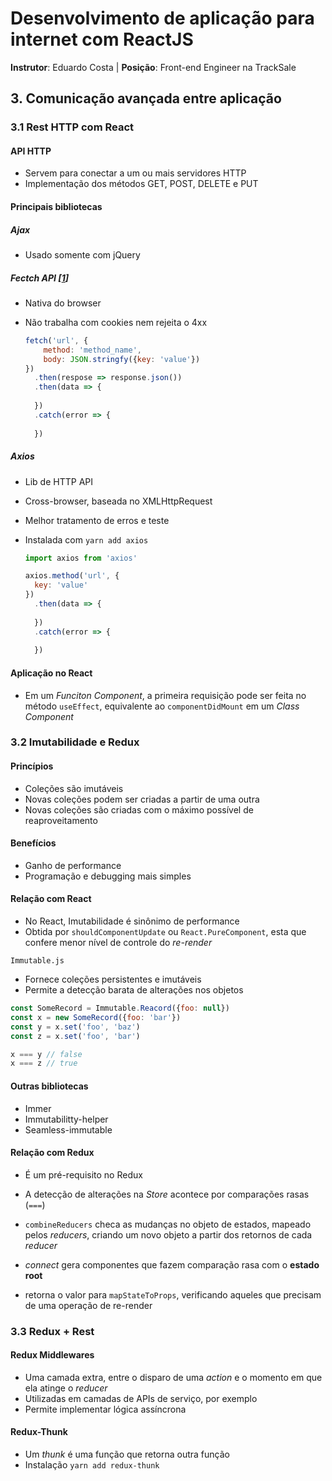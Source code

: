# Desenvolvimento de aplicação para internet com ReactJS

**Instrutor**: Eduardo Costa | **Posição**: Front-end Engineer na TrackSale



## 3. Comunicação avançada entre aplicação

### 3.1 Rest HTTP com React

#### API HTTP

* Servem para conectar a um ou mais servidores HTTP
* Implementação dos métodos GET, POST, DELETE e PUT



#### Principais bibliotecas

##### Ajax

* Usado somente com jQuery

##### Fectch API [[1](./js/3-es6-avancado/4-promises-fetch)]

* Nativa do browser

* Não trabalha com cookies nem rejeita o 4xx

  ```js
  fetch('url', {
      method: 'method_name',
      body: JSON.stringfy({key: 'value'})
  })
  	.then(respose => response.json())
  	.then(data => {
      
  	})
  	.catch(error => {
  	
  	})
  ```

##### Axios

* Lib de HTTP API
* Cross-browser, baseada no XMLHttpRequest

* Melhor tratamento de erros e teste

* Instalada com `yarn add axios`

  ```js
  import axios from 'axios'
  
  axios.method('url', {
  	key: 'value'    
  })
  	.then(data => {
  	
  	})
  	.catch(error => {
  	
  	})
  ```



#### Aplicação no React

* Em um *Funciton Component*, a primeira requisição pode ser feita no método `useEffect`, equivalente ao `componentDidMount` em um *Class Component*



### 3.2 Imutabilidade e Redux

#### Princípios

* Coleções são imutáveis
* Novas coleções podem ser criadas a partir de uma outra
* Novas coleções são criadas com o máximo possível de reaproveitamento

#### Benefícios

* Ganho de performance
* Programação e debugging mais simples

#### Relação com React

* No React, Imutabilidade é sinônimo de performance 
* Obtida por `shouldComponentUpdate` ou `React.PureComponent`, esta que confere menor nível de controle do *re-render*

`Immutable.js`

* Fornece coleções persistentes e imutáveis
* Permite a detecção barata de alterações nos objetos

```js
const SomeRecord = Immutable.Reacord({foo: null})
const x = new SomeRecord({foo: 'bar'})
const y = x.set('foo', 'baz')
const z = x.set('foo', 'bar')

x === y // false
x === z // true
```

#### Outras bibliotecas

* Immer
* Immutabilitty-helper
* Seamless-immutable



#### Relação com Redux

* É um pré-requisito no Redux
* A detecção de alterações na *Store* acontece por comparações rasas (`===`)
* `combineReducers` checa as mudanças no objeto de estados, mapeado pelos *reducers*, criando um novo objeto a partir dos retornos de cada *reducer*



* *connect* gera componentes que fazem comparação rasa com o **estado root**
* retorna o valor para `mapStateToProps`, verificando aqueles que precisam de uma operação de re-render



### 3.3 Redux + Rest

#### Redux Middlewares

* Uma camada extra, entre o disparo de uma *action* e o momento em que ela atinge o *reducer*
* Utilizadas em camadas de APIs de serviço, por exemplo
* Permite implementar lógica assíncrona

#### Redux-Thunk

* Um *thunk* é uma função que retorna outra função
* Instalação `yarn add redux-thunk` 





